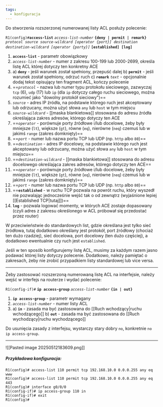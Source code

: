 ```yaml
---
tags:
  - konfiguracja
---
```

Do stworzenia rozszerzonej numerowanej listy ACL posłuży polecenie:

`R1(config)#`**`access-list`** *`access-list-number`* **`{deny | permit | remark}`** *`protocol source source-wildcard [operator {port}] destination destination-wildcard [operator {porty}]`* **`[established] [log]`**
1. **`access-list`** - parametr obowiązkowy
2. *`access-list-number`* - numer z zakresu 100-199 lub 2000-2699, określa listę ACL której dotyczy ten konkretny ACE
3. a) **`deny`** - jeśli warunek został spełniony, przepuść dalej
   b) **`permit`** - jeśli warunek został spełniony, odrzuć ruch
   c) **`remark`** *`text`* - opcjonalnie dodaj tekst opisujący ten fragment ACL, kończy polecenie
4. ==*`protocol`* - nazwa lub numer typu protokołu sieciowego, zazwyczaj `tcp` (6), `udp` (17) lub `ip` (dla `ip` dotyczy całego ruchu sieciowego, można rozumieć jako "dowolny protokół sieciowy")==
5. *`source`* - adres IP źródła, na podstawie którego ruch jest akceptowany lub odrzucany, można użyć słowa `any` lub `host` w tym miejscu
6. *`source-wildcard`* - [[maska blankietowa]] stosowana do adresu źródła określająca zakres adresów, którego dotyczy ten ACE
7. ==*`operator`* - porównuje porty źródłowe i/lub docelowe, żeby były mniejsze (`lt`), większe (`gt`), równe (`eq`), nierówne (`neq`) czemuś lub w jakimś `range` (zakres domknięty)==
8. ==*`port`* - numer lub nazwa portu TCP lub UDP (np. `http` albo `80`)==
9. ==*`destination`* - adres IP docelowy, na podstawie którego ruch jest akceptowany lub odrzucany, można użyć słowa `any` lub `host` w tym miejscu==
10.  ==*`destination-wildcard`* - [[maska blankietowa]] stosowana do adresu docelowego określająca zakres adresów, którego dotyczy ten ACE==
11. ==*`operator`* - porównuje porty źródłowe i/lub docelowe, żeby były mniejsze (`lt`), większe (`gt`), równe (`eq`), nierówne (`neq`) czemuś lub w jakimś `range` (zakres domknięty)==
12. ==*`port`* - numer lub nazwa portu TCP lub UDP (np. `http` albo `80`)==
13. ==**`established`** - w ruchu TCP pozwala na powrót ruchu, który wyszedł nie pozwalając jednocześnie wejść tak o od zewnątrz (wyjaśnione lepiej [[Established TCP|tutaj]])==
14. **`log`** - pozwala logować momenty, w których ACE zostaje dopasowany (czyli adres z zakresu określonego w ACL próbował się przedostać przez router)

W przeciwieństwie do standardowych list, gdzie określana jest tylko sieć źródłowa, tutaj dodatkowo określany jest protokół, port źródłowy (chociaż ten dużo rzadziej), sieć docelowa, port docelowy (ten dużo częściej), a dodatkowo ewentualnie czy ruch jest `established`.

Jeśli w ten sposób konfigurujemy listę ACL, musimy za każdym razem jasno podawać której listy dotyczy polecenie. Dodatkowo, należy pamiętać o zakresach, żeby nie zrobić przypadkiem listy standardowej lub vice versa.

___

Żeby zastosować rozszerzoną numerowaną listę ACL na interfejsie, należy wejść w interfejs na routerze i wydać polecenie:

`R1(config-if)#` **`ip access-group`** *`access-list-number`* **`{in | out}`**
1. **`ip access-group`** - parametr wymagany
2. *`access-list-number`* - numer listy ACL
3. a) **`in`** - zasada ma być zastosowana do [[Ruch wchodzący|ruchu wchodzącego]]
   b) **`out`** - zasada ma być zastosowana do [[Ruch wychodzący|ruchu wychodzącego]]

Do usunięcia zasady z interfejsu, wystarczy stary dobry `no`, konkretnie `no ip access-group`.

___

![[Pasted image 20250512183609.png]]

##### Przykładowa konfiguracja:
```
R1(config)# access-list 110 permit tcp 192.168.10.0 0.0.0.255 any eq www
R1(config)# access-list 110 permit tcp 192.168.10.0 0.0.0.255 any eq 443
R1(config)# interface g0/0/0
R1(config-if)# ip access-group 110 in
R1(config-if)# exit
R1(config)#
```